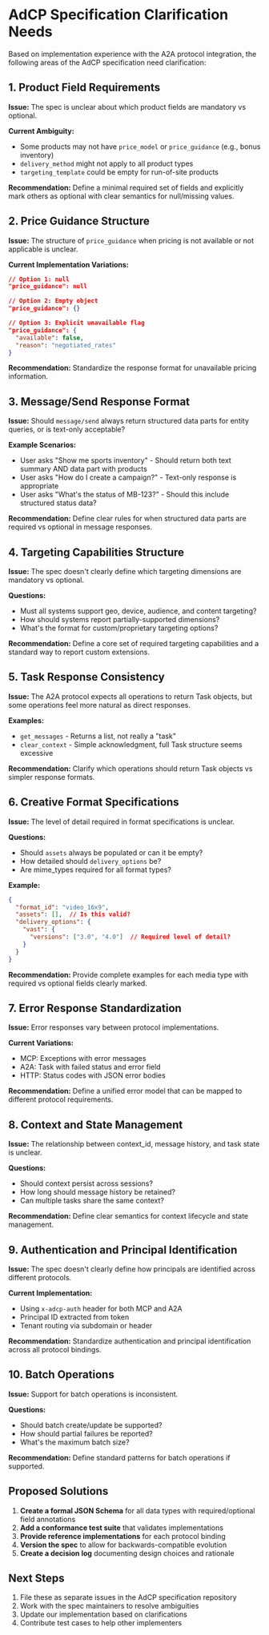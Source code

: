 # AdCP Specification Clarification Needs

Based on implementation experience with the A2A protocol integration, the following areas of the AdCP specification need clarification:

## 1. Product Field Requirements

**Issue:** The spec is unclear about which product fields are mandatory vs optional.

**Current Ambiguity:**
- Some products may not have `price_model` or `price_guidance` (e.g., bonus inventory)
- `delivery_method` might not apply to all product types
- `targeting_template` could be empty for run-of-site products

**Recommendation:** 
Define a minimal required set of fields and explicitly mark others as optional with clear semantics for null/missing values.

## 2. Price Guidance Structure

**Issue:** The structure of `price_guidance` when pricing is not available or not applicable is unclear.

**Current Implementation Variations:**
```json
// Option 1: null
"price_guidance": null

// Option 2: Empty object
"price_guidance": {}

// Option 3: Explicit unavailable flag
"price_guidance": {
  "available": false,
  "reason": "negotiated_rates"
}
```

**Recommendation:** 
Standardize the response format for unavailable pricing information.

## 3. Message/Send Response Format

**Issue:** Should `message/send` always return structured data parts for entity queries, or is text-only acceptable?

**Example Scenarios:**
- User asks "Show me sports inventory" - Should return both text summary AND data part with products
- User asks "How do I create a campaign?" - Text-only response is appropriate
- User asks "What's the status of MB-123?" - Should this include structured status data?

**Recommendation:** 
Define clear rules for when structured data parts are required vs optional in message responses.

## 4. Targeting Capabilities Structure

**Issue:** The spec doesn't clearly define which targeting dimensions are mandatory vs optional.

**Questions:**
- Must all systems support geo, device, audience, and content targeting?
- How should systems report partially-supported dimensions?
- What's the format for custom/proprietary targeting options?

**Recommendation:** 
Define a core set of required targeting capabilities and a standard way to report custom extensions.

## 5. Task Response Consistency

**Issue:** The A2A protocol expects all operations to return Task objects, but some operations feel more natural as direct responses.

**Examples:**
- `get_messages` - Returns a list, not really a "task"
- `clear_context` - Simple acknowledgment, full Task structure seems excessive

**Recommendation:** 
Clarify which operations should return Task objects vs simpler response formats.

## 6. Creative Format Specifications

**Issue:** The level of detail required in format specifications is unclear.

**Questions:**
- Should `assets` always be populated or can it be empty?
- How detailed should `delivery_options` be?
- Are mime_types required for all format types?

**Example:**
```json
{
  "format_id": "video_16x9",
  "assets": [],  // Is this valid?
  "delivery_options": {
    "vast": {
      "versions": ["3.0", "4.0"]  // Required level of detail?
    }
  }
}
```

**Recommendation:** 
Provide complete examples for each media type with required vs optional fields clearly marked.

## 7. Error Response Standardization

**Issue:** Error responses vary between protocol implementations.

**Current Variations:**
- MCP: Exceptions with error messages
- A2A: Task with failed status and error field
- HTTP: Status codes with JSON error bodies

**Recommendation:** 
Define a unified error model that can be mapped to different protocol requirements.

## 8. Context and State Management

**Issue:** The relationship between context_id, message history, and task state is unclear.

**Questions:**
- Should context persist across sessions?
- How long should message history be retained?
- Can multiple tasks share the same context?

**Recommendation:** 
Define clear semantics for context lifecycle and state management.

## 9. Authentication and Principal Identification

**Issue:** The spec doesn't clearly define how principals are identified across different protocols.

**Current Implementation:**
- Using `x-adcp-auth` header for both MCP and A2A
- Principal ID extracted from token
- Tenant routing via subdomain or header

**Recommendation:** 
Standardize authentication and principal identification across all protocol bindings.

## 10. Batch Operations

**Issue:** Support for batch operations is inconsistent.

**Questions:**
- Should batch create/update be supported?
- How should partial failures be reported?
- What's the maximum batch size?

**Recommendation:** 
Define standard patterns for batch operations if supported.

## Proposed Solutions

1. **Create a formal JSON Schema** for all data types with required/optional field annotations
2. **Add a conformance test suite** that validates implementations
3. **Provide reference implementations** for each protocol binding
4. **Version the spec** to allow for backwards-compatible evolution
5. **Create a decision log** documenting design choices and rationale

## Next Steps

1. File these as separate issues in the AdCP specification repository
2. Work with the spec maintainers to resolve ambiguities
3. Update our implementation based on clarifications
4. Contribute test cases to help other implementers